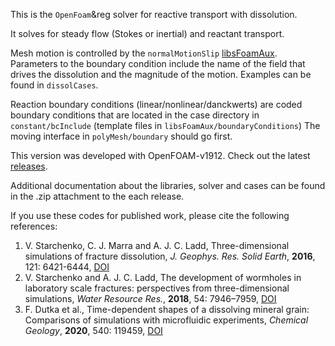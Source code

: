 This is the `OpenFoam`&reg solver for reactive transport with dissolution.

It solves for steady flow (Stokes or inertial) and reactant transport.

Mesh motion is controlled by the `normalMotionSlip` [libsFoamAux](https://github.com/vitst/libsFoamAux). Parameters to the boundary condition include the name of the field that drives the dissolution and the magnitude of the motion. Examples can be found in `dissolCases`.

Reaction boundary conditions (linear/nonlinear/danckwerts) are coded boundary conditions that are located in the case directory in `constant/bcInclude` (template files in `libsFoamAux/boundaryConditions`) The moving interface in `polyMesh/boundary` should go first.

This version was developed with OpenFOAM-v1912. Check out the latest [releases](https://github.com/vitst/dissolFoam/releases).

Additional documentation about the libraries, solver and cases can be found in the .zip attachment to the each release.

If you use these codes for published work, please cite the following references:

1. V. Starchenko, C. J. Marra and A. J. C. Ladd, Three-dimensional simulations of fracture dissolution,
_J. Geophys. Res. Solid Earth_, __2016__, 121: 6421-6444, [DOI](https://doi.org/10.1002/2016JB013321)
2. V. Starchenko and A. J. C. Ladd, The development of wormholes in laboratory scale fractures: perspectives from three-dimensional simulations, _Water Resource Res._, __2018__, 54: 7946–7959, [DOI](https://doi.org/10.1029/2018WR022948) 
3. F. Dutka et al., Time-dependent shapes of a dissolving mineral grain: Comparisons of simulations with microfluidic experiments, _Chemical Geology_, __2020__, 540: 119459, [DOI](https://doi.org/10.1016/j.chemgeo.2019.119459)
